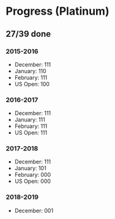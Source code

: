 # Progress (Platinum)
## 27/39 done
### 2015-2016
* December: 111
* January: 110
* February: 111
* US Open: 100

### 2016-2017
* December: 111
* January: 111
* February: 111
* US Open: 111

### 2017-2018
* December: 111
* January: 101
* February: 000
* US Open: 000

### 2018-2019
* December: 001

